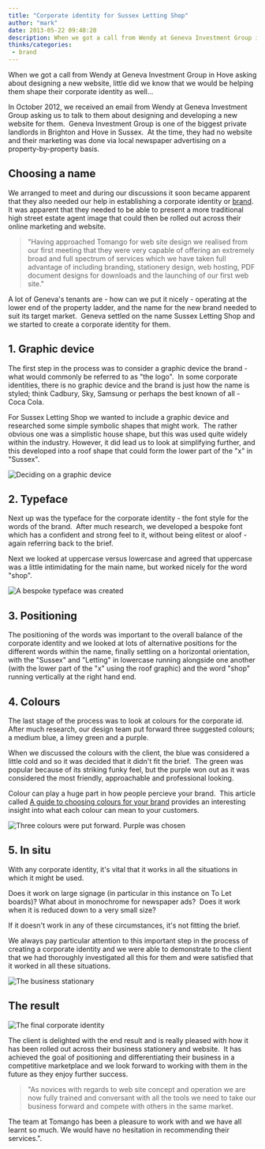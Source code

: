 ```yaml
---
title: "Corporate identity for Sussex Letting Shop"
author: "mark"
date: 2013-05-22 09:40:20
description: When we got a call from Wendy at Geneva Investment Group in Hove asking about designing a new website, little did we know that we would be helping them shape their corporate identity as well...
thinks/categories: 
 - brand
---
```


When we got a call from Wendy at Geneva Investment Group in Hove asking about designing a new website, little did we know that we would be helping them shape their corporate identity as well...

In October 2012, we received an email from Wendy at Geneva Investment Group asking us to talk to them about designing and developing a new website for them.  Geneva Investment Group is one of the biggest private landlords in Brighton and Hove in Sussex.  At the time, they had no website and their marketing was done via local newspaper advertising on a property-by-property basis.

## Choosing a name

We arranged to meet and during our discussions it soon became apparent that they also needed our help in establishing a corporate identity or [brand](/creates/brand/).  It was apparent that they needed to be able to present a more traditional high street estate agent image that could then be rolled out across their online marketing and website.

> "Having approached Tomango for web site design we realised from our first meeting that they were very capable of offering an extremely broad and full spectrum of services which we have taken full advantage of including branding, stationery design, web hosting, PDF document designs for downloads and the launching of our first web site."

A lot of Geneva's tenants are - how can we put it nicely - operating at the lower end of the property ladder, and the name for the new brand needed to suit its target market.  Geneva settled on the name Sussex Letting Shop and we started to create a corporate identity for them.

## 1. Graphic device

The first step in the process was to consider a graphic device the brand - what would commonly be referred to as "the logo".  In some corporate identities, there is no graphic device and the brand is just how the name is styled; think Cadbury, Sky, Samsung or perhaps the best known of all - Coca Cola.

For Sussex Letting Shop we wanted to include a graphic device and researched some simple symbolic shapes that might work.  The rather obvious one was a simplistic house shape, but this was used quite widely within the industry. However, it did lead us to look at simplifying further, and this developed into a roof shape that could form the lower part of the "x" in "Sussex".

![](images/blog/graphicdevice.jpg "Deciding on a graphic device")

## 2. Typeface

Next up was the typeface for the corporate identity - the font style for the words of the brand.  After much research, we developed a bespoke font which has a confident and strong feel to it, without being elitest or aloof - again referring back to the brief.

Next we looked at uppercase versus lowercase and agreed that uppercase was a little intimidating for the main name, but worked nicely for the word "shop".

![](images/blog/typeface.jpg "A bespoke typeface was created")

## 3. Positioning

The positioning of the words was important to the overall balance of the corporate identity and we looked at lots of alternative positions for the different words within the name, finally settling on a horizontal orientation, with the "Sussex" and "Letting" in lowercase running alongside one another (with the lower part of the "x" using the roof graphic) and the word "shop" running vertically at the right hand end.

## 4. Colours

The last stage of the process was to look at colours for the corporate id.  After much research, our design team put forward three suggested colours; a medium blue, a limey green and a purple.

When we discussed the colours with the client, the blue was considered a little cold and so it was decided that it didn't fit the brief.  The green was popular because of its striking funky feel, but the purple won out as it was considered the most friendly, approachable and professional looking.

Colour can play a huge part in how people percieve your brand.  This article called [A guide to choosing colours for your brand](http://www.usabilitypost.com/2008/09/29/a-guide-to-choosing-colors-for-your-brand/) provides an interesting insight into what each colour can mean to your customers.

![](images/blog/colourssussexletting.jpg "Three colours were put forward. Purple was chosen")

## 5. In situ

With any corporate identity, it's vital that it works in all the situations in which it might be used.

Does it work on large signage (in particular in this instance on To Let boards)? What about in monochrome for newspaper ads?  Does it work when it is reduced down to a very small size?

If it doesn't work in any of these circumstances, it's not fitting the brief.

We always pay particular attention to this important step in the process of creating a corporate identity and we were able to demonstrate to the client that we had thoroughly investigated all this for them and were satisfied that it worked in all these situations.

![](images/blog/businessstationary.jpg "The business stationary")

## The result

![](images/blog/finalidentity.jpg "The final corporate identity")

The client is delighted with the end result and is really pleased with how it has been rolled out across their business stationery and website.  It has achieved the goal of positioning and differentiating their business in a competitive marketplace and we look forward to working with them in the future as they enjoy further success.

> "As novices with regards to web site concept and operation we are now fully trained and conversant with all the tools we need to take our business forward and compete with others in the same market.

The team at Tomango has been a pleasure to work with and we have all learnt so much. We would have no hesitation in recommending their services.".



